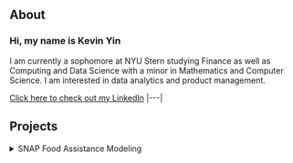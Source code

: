 ## About
### Hi, my name is Kevin Yin
I am currently a sophomore at NYU Stern studying Finance as well as Computing and Data Science with a minor in Mathematics and Computer Science. I am interested in data analytics and product management.

[Click here to check out my LinkedIn](https://www.linkedin.com/in/kyin/)
|---|

## Projects
<details>
<summary>
SNAP Food Assistance Modeling
</summary>
<embed src="https://kyin01.github.io/Food Assistance Presentation.pdf" width="100%" height="850px"/>
</details>
